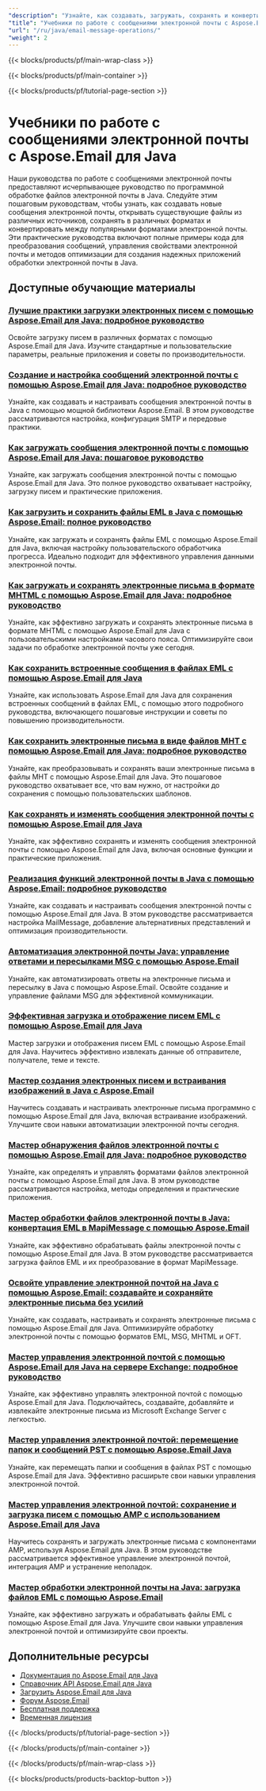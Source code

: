 ```yaml
---
"description": "Узнайте, как создавать, загружать, сохранять и конвертировать сообщения электронной почты между форматами (EML, MSG, MHTML) с помощью этих учебных пособий по Aspose.Email для Java."
"title": "Учебники по работе с сообщениями электронной почты с Aspose.Email для Java"
"url": "/ru/java/email-message-operations/"
"weight": 2
---
```


{{< blocks/products/pf/main-wrap-class >}}

{{< blocks/products/pf/main-container >}}

{{< blocks/products/pf/tutorial-page-section >}}
# Учебники по работе с сообщениями электронной почты с Aspose.Email для Java

Наши руководства по работе с сообщениями электронной почты предоставляют исчерпывающее руководство по программной обработке файлов электронной почты в Java. Следуйте этим пошаговым руководствам, чтобы узнать, как создавать новые сообщения электронной почты, открывать существующие файлы из различных источников, сохранять в различных форматах и конвертировать между популярными форматами электронной почты. Эти практические руководства включают полные примеры кода для преобразования сообщений, управления свойствами электронной почты и методов оптимизации для создания надежных приложений обработки электронной почты в Java.

## Доступные обучающие материалы

### [Лучшие практики загрузки электронных писем с помощью Aspose.Email для Java: подробное руководство](./aspose-email-java-load-emails/)
Освойте загрузку писем в различных форматах с помощью Aspose.Email для Java. Изучите стандартные и пользовательские параметры, реальные приложения и советы по производительности.

### [Создание и настройка сообщений электронной почты с помощью Aspose.Email для Java: подробное руководство](./create-configure-mail-message-aspose-email-java/)
Узнайте, как создавать и настраивать сообщения электронной почты в Java с помощью мощной библиотеки Aspose.Email. В этом руководстве рассматриваются настройка, конфигурация SMTP и передовые практики.

### [Как загружать сообщения электронной почты с помощью Aspose.Email для Java: пошаговое руководство](./aspose-email-java-load-email-tutorial/)
Узнайте, как загружать сообщения электронной почты с помощью Aspose.Email для Java. Это полное руководство охватывает настройку, загрузку писем и практические приложения.

### [Как загрузить и сохранить файлы EML в Java с помощью Aspose.Email: полное руководство](./load-save-eml-aspose-email-java/)
Узнайте, как загружать и сохранять файлы EML с помощью Aspose.Email для Java, включая настройку пользовательского обработчика прогресса. Идеально подходит для эффективного управления данными электронной почты.

### [Как загружать и сохранять электронные письма в формате MHTML с помощью Aspose.Email для Java: подробное руководство](./load-save-emails-mhtml-aspose-java/)
Узнайте, как эффективно загружать и сохранять электронные письма в формате MHTML с помощью Aspose.Email для Java с пользовательскими настройками часового пояса. Оптимизируйте свои задачи по обработке электронной почты уже сегодня.

### [Как сохранить встроенные сообщения в файлах EML с помощью Aspose.Email для Java](./aspose-email-java-eml-embedded-messages-preservation/)
Узнайте, как использовать Aspose.Email для Java для сохранения встроенных сообщений в файлах EML, с помощью этого подробного руководства, включающего пошаговые инструкции и советы по повышению производительности.

### [Как сохранить электронные письма в виде файлов MHT с помощью Aspose.Email для Java: подробное руководство](./save-emails-as-mht-using-aspose-email-java/)
Узнайте, как преобразовывать и сохранять ваши электронные письма в файлы MHT с помощью Aspose.Email для Java. Это пошаговое руководство охватывает все, что вам нужно, от настройки до сохранения с помощью пользовательских шаблонов.

### [Как сохранять и изменять сообщения электронной почты с помощью Aspose.Email для Java](./save-modified-emails-aspose-java/)
Узнайте, как эффективно сохранять и изменять сообщения электронной почты с помощью Aspose.Email для Java, включая основные функции и практические приложения.

### [Реализация функций электронной почты в Java с помощью Aspose.Email: подробное руководство](./implement-email-features-java-aspose-email/)
Узнайте, как создавать и настраивать сообщения электронной почты с помощью Aspose.Email для Java. В этом руководстве рассматривается настройка MailMessage, добавление альтернативных представлений и оптимизация производительности.

### [Автоматизация электронной почты Java: управление ответами и пересылками MSG с помощью Aspose.Email](./email-automation-java-aspose-email-replies-forwards/)
Узнайте, как автоматизировать ответы на электронные письма и пересылку в Java с помощью Aspose.Email. Освойте создание и управление файлами MSG для эффективной коммуникации.

### [Эффективная загрузка и отображение писем EML с помощью Aspose.Email для Java](./load-display-eml-emails-aspose-java/)
Мастер загрузки и отображения писем EML с помощью Aspose.Email для Java. Научитесь эффективно извлекать данные об отправителе, получателе, теме и тексте.

### [Мастер создания электронных писем и встраивания изображений в Java с Aspose.Email](./aspose-email-java-create-embed-images/)
Научитесь создавать и настраивать электронные письма программно с помощью Aspose.Email для Java, включая встраивание изображений. Улучшите свои навыки автоматизации электронной почты сегодня.

### [Мастер обнаружения файлов электронной почты с помощью Aspose.Email для Java: подробное руководство](./master-email-file-detection-aspose-java/)
Узнайте, как определять и управлять форматами файлов электронной почты с помощью Aspose.Email для Java. В этом руководстве рассматриваются настройка, методы определения и практические приложения.

### [Мастер обработки файлов электронной почты в Java: конвертация EML в MapiMessage с помощью Aspose.Email](./master-email-file-handling-java-aspose-email/)
Узнайте, как эффективно обрабатывать файлы электронной почты с помощью Aspose.Email для Java. В этом руководстве рассматривается загрузка файлов EML и их преобразование в формат MapiMessage.

### [Освойте управление электронной почтой на Java с помощью Aspose.Email: создавайте и сохраняйте электронные письма без усилий](./aspose-email-java-create-save-emails/)
Узнайте, как создавать, настраивать и сохранять электронные письма с помощью Aspose.Email для Java. Оптимизируйте обработку электронной почты с помощью форматов EML, MSG, MHTML и OFT.

### [Мастер управления электронной почтой с помощью Aspose.Email для Java на сервере Exchange: подробное руководство](./master-email-management-aspose-email-java-exchange-server/)
Узнайте, как эффективно управлять электронной почтой с помощью Aspose.Email для Java. Подключайтесь, создавайте, добавляйте и извлекайте электронные письма из Microsoft Exchange Server с легкостью.

### [Мастер управления электронной почтой: перемещение папок и сообщений PST с помощью Aspose.Email Java](./aspose-email-java-move-pst-messages-folders/)
Узнайте, как перемещать папки и сообщения в файлах PST с помощью Aspose.Email для Java. Эффективно расширьте свои навыки управления электронной почтой.

### [Мастер управления электронной почтой: сохранение и загрузка писем с помощью AMP с использованием Aspose.Email для Java](./aspose-email-java-save-load-amp-emails/)
Научитесь сохранять и загружать электронные письма с компонентами AMP, используя Aspose.Email для Java. В этом руководстве рассматривается эффективное управление электронной почтой, интеграция AMP и устранение неполадок.

### [Мастер обработки электронной почты на Java: загрузка файлов EML с помощью Aspose.Email](./master-email-processing-java-aspose-email/)
Узнайте, как эффективно загружать и обрабатывать файлы EML с помощью Aspose.Email для Java. Улучшите свои навыки управления электронной почтой и оптимизируйте свои проекты.

## Дополнительные ресурсы

- [Документация по Aspose.Email для Java](https://docs.aspose.com/email/java/)
- [Справочник API Aspose.Email для Java](https://reference.aspose.com/email/java/)
- [Загрузить Aspose.Email для Java](https://releases.aspose.com/email/java/)
- [Форум Aspose.Email](https://forum.aspose.com/c/email)
- [Бесплатная поддержка](https://forum.aspose.com/)
- [Временная лицензия](https://purchase.aspose.com/temporary-license/)

{{< /blocks/products/pf/tutorial-page-section >}}

{{< /blocks/products/pf/main-container >}}

{{< /blocks/products/pf/main-wrap-class >}}

{{< blocks/products/products-backtop-button >}}